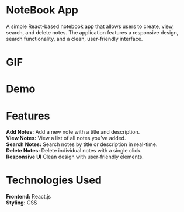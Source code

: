 # NoteBook App
A simple React-based notebook app that allows users to create, view, search, and delete notes. The application features a responsive design, search functionality, and a clean, user-friendly interface.

# GIF

# Demo

# Features
__Add Notes:__ Add a new note with a title and description.  
__View Notes:__ View a list of all notes you’ve added.  
__Search Notes:__ Search notes by title or description in real-time.  
__Delete Notes:__ Delete individual notes with a single click.  
__Responsive UI__ Clean design with user-friendly elements.

# Technologies Used
__Frontend:__ React.js  
__Styling:__ CSS
